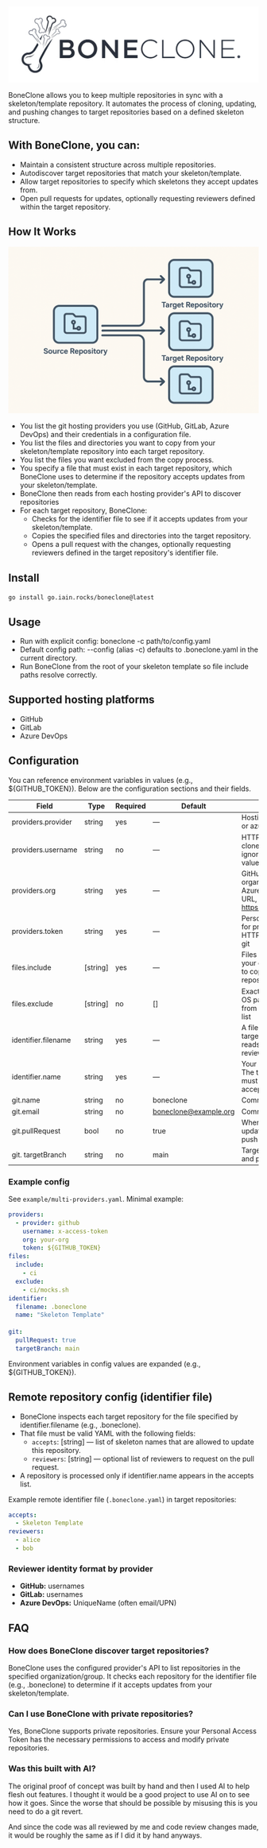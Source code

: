 <p align="center">
    <img src="boneclone-logo.jpeg" alt="Boneclone" /> 
</p>

BoneClone allows you to keep multiple repositories in sync with a skeleton/template repository. It automates the process of cloning, updating, and pushing changes to target repositories based on a defined skeleton structure.

## With BoneClone, you can:

- Maintain a consistent structure across multiple repositories.
- Autodiscover target repositories that match your skeleton/template.
- Allow target repositories to specify which skeletons they accept updates from.
- Open pull requests for updates, optionally requesting reviewers defined within the target repository.
  
## How It Works

![BoneClone Workflow](docs/repo-flow.png)

* You list the git hosting providers you use (GitHub, GitLab, Azure DevOps) and their credentials in a configuration file.
* You list the files and directories you want to copy from your skeleton/template repository into each target repository.
* You list the files you want excluded from the copy process.
* You specify a file that must exist in each target repository, which BoneClone uses to determine if the repository accepts updates from your skeleton/template.
* BoneClone then reads from each hosting provider's API to discover repositories
* For each target repository, BoneClone:
  - Checks for the identifier file to see if it accepts updates from your skeleton/template.
  - Copies the specified files and directories into the target repository.
  - Opens a pull request with the changes, optionally requesting reviewers defined in the target repository's identifier file.

## Install

`go install go.iain.rocks/boneclone@latest`


## Usage
- Run with explicit config: boneclone -c path/to/config.yaml
- Default config path: --config (alias -c) defaults to .boneclone.yaml in the current directory.
- Run BoneClone from the root of your skeleton template so file include paths resolve correctly.

## Supported hosting platforms
- GitHub
- GitLab
- Azure DevOps

## Configuration

You can reference environment variables in values (e.g., ${GITHUB_TOKEN}). Below are the configuration sections and their fields.

| Field              | Type   | Required | Default | Description |
|--------------------|--------|----------|---------|-------------|
| providers.provider | string | yes      | —       | Hosting provider: github, gitlab, or azure |
| providers.username           | string | no       | —       | HTTP BasicAuth username for clone/push. Some providers ignore it; for GitHub a common value is "x-access-token" |
| providers.org                | string | yes      | —       | GitHub/GitLab: organization/group name. Azure DevOps: organization URL, e.g. https://dev.azure.com/example/ |
| providers.token              | string | yes      | —       | Personal Access Token used for provider API and as the HTTP BasicAuth password for git |
| files.include | [string]    | yes      | —       | Files or directories (relative to your current working directory) to copy into each target repository |
| files.exclude | [string]    | no       | []      | Exact path matches (using your OS path separators) to skip from the discovered include file list |
| identifier.filename | string | yes      | —       | A file that must exist in the target repository; BoneClone reads it to decide eligibility and reviewers |
| identifier.name     | string | yes      | —       | Your skeleton/template name. The target repo's identifier file must list this name under accepts |
| git.name          | string | no       | boneclone               | Commit author name |
| git.email         | string | no       | boneclone@example.org   | Commit author email |
| git.pullRequest   | bool   | no       | true                    | When true, open a PR from an update branch; when false, push directly to targetBranch |
| git. targetBranch | string | no       | main                    | Target/base branch for pushes and pull requests |

### Example config
See `example/multi-providers.yaml`. Minimal example:

```yaml
providers:
  - provider: github
    username: x-access-token
    org: your-org
    token: ${GITHUB_TOKEN}
files:
  include:
    - ci
  exclude:
    - ci/mocks.sh
identifier:
  filename: .boneclone
  name: "Skeleton Template"

git:
  pullRequest: true
  targetBranch: main
```
Environment variables in config values are expanded (e.g., ${GITHUB_TOKEN}).

## Remote repository config (identifier file)
- BoneClone inspects each target repository for the file specified by identifier.filename (e.g., .boneclone).
- That file must be valid YAML with the following fields:
  - `accepts`: [string] — list of skeleton names that are allowed to update this repository.
  - `reviewers`: [string] — optional list of reviewers to request on the pull request.
- A repository is processed only if identifier.name appears in the accepts list.

Example remote identifier file (`.boneclone.yaml`) in target repositories:

```yaml
accepts:
  - Skeleton Template
reviewers:
  - alice
  - bob
```

### Reviewer identity format by provider
- **GitHub:** usernames
- **GitLab:** usernames
- **Azure DevOps:** UniqueName (often email/UPN)

## FAQ

### How does BoneClone discover target repositories?

BoneClone uses the configured provider's API to list repositories in the specified organization/group. It checks each repository for the identifier file (e.g., .boneclone) to determine if it accepts updates from your skeleton/template.

### Can I use BoneClone with private repositories?

Yes, BoneClone supports private repositories. Ensure your Personal Access Token has the necessary permissions to access and modify private repositories.

### Was this built with AI?

The original proof of concept was built by hand and then I used AI to help flesh out features. I thought it would be a good project to use AI on to see how it goes. Since the worse that should be possible by misusing this is you need to do a git revert. 

And since the code was all reviewed by me and code review changes made, it would be roughly the same as if I did it by hand anyways.